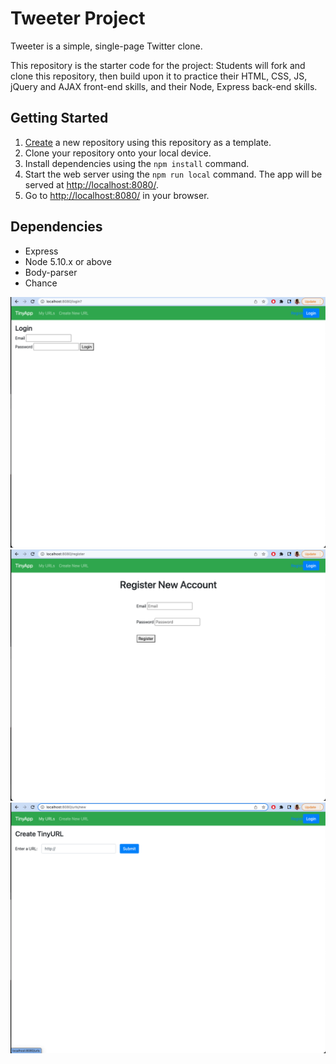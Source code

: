 # Tweeter Project

Tweeter is a simple, single-page Twitter clone.

This repository is the starter code for the project: Students will fork and clone this repository, then build upon it to practice their HTML, CSS, JS, jQuery and AJAX front-end skills, and their Node, Express back-end skills.

## Getting Started

1. [Create](https://docs.github.com/en/repositories/creating-and-managing-repositories/creating-a-repository-from-a-template) a new repository using this repository as a template.
2. Clone your repository onto your local device.
3. Install dependencies using the `npm install` command.
3. Start the web server using the `npm run local` command. The app will be served at <http://localhost:8080/>.
4. Go to <http://localhost:8080/> in your browser.

## Dependencies

- Express
- Node 5.10.x or above
- Body-parser
- Chance

!["Screenshot of Login page"](https://github.com/ThusharaN2/tinyapp/blob/master/docs/:login.png?raw=true)
!["Screenshot of Register page"](https://github.com/ThusharaN2/tinyapp/blob/master/docs/:register.png)
!["Screenshot of new URL page"](https://github.com/ThusharaN2/tinyapp/blob/master/docs/:urls:new.png)
